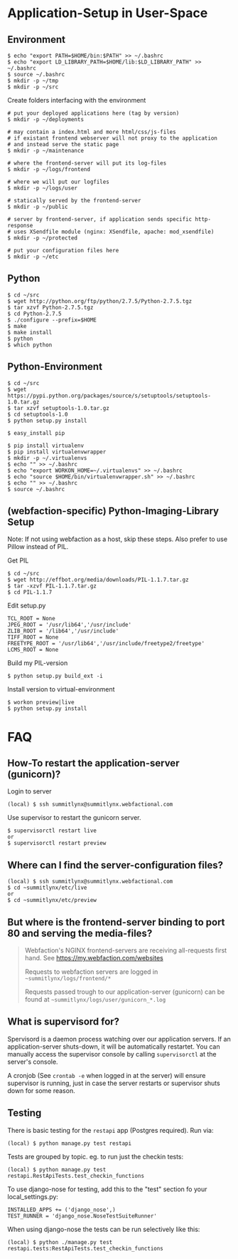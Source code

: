 # Application-Setup in User-Space

## Environment

    $ echo "export PATH=$HOME/bin:$PATH" >> ~/.bashrc
    $ echo "export LD_LIBRARY_PATH=$HOME/lib:$LD_LIBRARY_PATH" >> ~/.bashrc
    $ source ~/.bashrc
    $ mkdir -p ~/tmp
    $ mkdir -p ~/src

Create folders interfacing with the environment

    # put your deployed applications here (tag by version)
    $ mkdir -p ~/deployments

    # may contain a index.html and more html/css/js-files
    # if existant frontend webserver will not proxy to the application
    # and instead serve the static page
    $ mkdir -p ~/maintenance

    # where the frontend-server will put its log-files
    $ mkdir -p ~/logs/frontend

    # where we will put our logfiles
    $ mkdir -p ~/logs/user

    # statically served by the frontend-server
    $ mkdir -p ~/public

    # server by frontend-server, if application sends specific http-response
    # uses XSendfile module (nginx: XSendfile, apache: mod_xsendfile)
    $ mkdir -p ~/protected

    # put your configuration files here
    $ mkdir -p ~/etc

## Python

    $ cd ~/src
    $ wget http://python.org/ftp/python/2.7.5/Python-2.7.5.tgz
    $ tar xzvf Python-2.7.5.tgz
    $ cd Python-2.7.5
    $ ./configure --prefix=$HOME
    $ make
    $ make install
    $ python
    $ which python

## Python-Environment

    $ cd ~/src
    $ wget https://pypi.python.org/packages/source/s/setuptools/setuptools-1.0.tar.gz
    $ tar xzvf setuptools-1.0.tar.gz
    $ cd setuptools-1.0
    $ python setup.py install

    $ easy_install pip

    $ pip install virtualenv
    $ pip install virtualenvwrapper
    $ mkdir -p ~/.virtualenvs
    $ echo "" >> ~/.bashrc
    $ echo "export WORKON_HOME=~/.virtualenvs" >> ~/.bashrc
    $ echo "source $HOME/bin/virtualenvwrapper.sh" >> ~/.bashrc
    $ echo "" >> ~/.bashrc
    $ source ~/.bashrc


## (webfaction-specific) Python-Imaging-Library Setup

Note: If not using webfaction as a host, skip these steps.
Also prefer to use Pillow instead of PIL.

Get PIL

    $ cd ~/src
    $ wget http://effbot.org/media/downloads/PIL-1.1.7.tar.gz
    $ tar -xzvf PIL-1.1.7.tar.gz
    $ cd PIL-1.1.7

Edit setup.py

    TCL_ROOT = None
    JPEG_ROOT = '/usr/lib64','/usr/include'
    ZLIB_ROOT = '/lib64','/usr/include'
    TIFF_ROOT = None
    FREETYPE_ROOT = '/usr/lib64','/usr/include/freetype2/freetype'
    LCMS_ROOT = None

Build my PIL-version

    $ python setup.py build_ext -i

Install version to virtual-environment

    $ workon preview|live
    $ python setup.py install

# FAQ

## How-To restart the application-server (gunicorn)?

Login to server

    (local) $ ssh summitlynx@summitlynx.webfactional.com

Use supervisor to restart the gunicorn server.

    $ supervisorctl restart live
    or
    $ supervisorctl restart preview

## Where can I find the server-configuration files?

    (local) $ ssh summitlynx@summitlynx.webfactional.com
    $ cd ~summitlynx/etc/live
    or
    $ cd ~summitlynx/etc/preview

## But where is the frontend-server binding to port 80 and serving the media-files?

> Webfaction's NGINX frontend-servers are receiving all-requests first hand.
> See https://my.webfaction.com/websites
>
> Requests to webfaction servers are logged in `~summitlynx/logs/frontend/*`
>
> Requests passed trough to our application-server (gunicorn) can be found 
> at `~summitlynx/logs/user/gunicorn_*.log`

## What is supervisord for?

Spervisord is a daemon process watching over our application servers. If an 
application-server shuts-down, it will be automatically restartet.
You can manually access the supervisor console by calling `supervisorctl` at the server's console.

A cronjob (See `crontab -e` when logged in at the server) will ensure 
supervisor is running, just in case the server restarts or supervisor shuts 
down for some reason.

## Testing

There is basic testing for the `restapi` app (Postgres required). Run via:

    (local) $ python manage.py test restapi

Tests are grouped by topic. eg. to run just the checkin tests:

    (local) $ python manage.py test restapi.RestApiTests.test_checkin_functions

To use django-nose for testing, add this to the "test" section fo your local_settings.py:

    INSTALLED_APPS += ('django_nose',)
    TEST_RUNNER = 'django_nose.NoseTestSuiteRunner'


When using django-nose the tests can be run selectively like this:

    (local) $ python ./manage.py test restapi.tests:RestApiTests.test_checkin_functions
